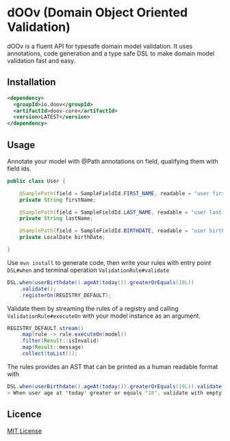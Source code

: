 # dOOv (Domain Object Oriented Validation)

dOOv is a fluent API for typesafe domain model validation. It uses annotations, code generation and a type safe DSL to make domain model validation fast and easy.

## Installation

```xml
<dependency>
  <groupId>io.doov</groupId>
  <artifactId>doov-core</artifactId>
  <version>LATEST</version>
</dependency>
```

## Usage

Annotate your model with @Path annotations on field, qualifying them with field ids.

```java
public class User {

    @SamplePath(field = SampleFieldId.FIRST_NAME, readable = "user first name")
    private String firstName;

    @SamplePath(field = SampleFieldId.LAST_NAME, readable = "user last name")
    private String lastName;

    @SamplePath(field = SampleFieldId.BIRTHDATE, readable = "user birthdate")
    private LocalDate birthDate;

}
```

Use `mvn install` to generate code, then write your rules with entry point `DSL#when` and terminal operation `ValidationRule#validate`

```java
DSL.when(userBirthdate().ageAt(today()).greaterOrEquals(18L))
    .validate();
    .registerOn(REGISTRY_DEFAULT);
```

Validate them by streaming the rules of a registry and calling `ValidationRule#executeOn` with your model instance as an argument.

```java
REGISTRY_DEFAULT.stream()
    .map(rule -> rule.executeOn(model))
    .filter(Result::isInvalid)
    .map(Result::message)
    .collect(toList());
```

The rules provides an AST that can be printed as a human readable format with

```java
DSL.when(userBirthdate().ageAt(today()).greaterOrEquals(18L)).validate().readable()
> When user age at 'today' greater or equals '18', validate with empty message
```

## Licence

[MIT License](LICENSE.txt)

